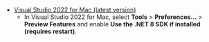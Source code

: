 * [Visual Studio 2022 for Mac (latest version)](https://visualstudio.microsoft.com/vs/mac/)
  * In Visual Studio 2022 for Mac, select **Tools** > **Preferences...** > **Preview Features** and enable **Use the .NET 8 SDK if installed (requires restart)**.
